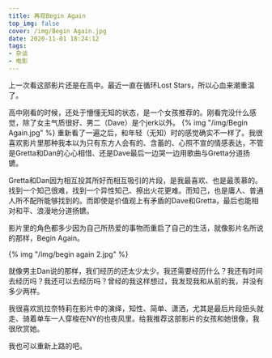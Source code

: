```yaml
---
title: 再观Begin Again
top_img: false
cover: /img/Begin Again.jpg
date: 2020-11-01 18:24:12
tags:
- 杂谈
- 电影
---
```


上一次看这部影片还是在高中。最近一直在循环Lost Stars，所以心血来潮重温了。

高中刚看的时候，还处于懵懂无知的状态，是一个女孩推荐的。刚看完没什么感觉，除了女主气质很好、男二（Dave）是个jerk以外。
{% img "/img/Begin Again.jpg" %}
重新看了一遍之后，和年轻（无知）时的感觉确实不一样了。我很喜欢影片里那种我本以为只有东方人会有的、含蓄的、心照不宣的情感表达，不管是Gretta和Dan的心心相惜、还是Dave最后一边哭一边用歌曲与Gretta分道扬镳。

Gretta和Dan因为相互投其所好而相互吸引的片段，是我最喜欢、也是最羡慕的。找到一个知己很难，找到一个异性知己、擦出火花更难。而知己，也是庸人、普通人所不配所能够找到的。而即使是价值观上有矛盾的Dave和Gretta，最后也能相对和平、浪漫地分道扬镳。

影片里的角色都多少因为自己所热爱的事物而重启了自己的生活，就像影片名所说的那样，Begin Again。

{% img "/img/begin again 2.jpg" %}

就像男主Dan说的那样，我们经历的还太少太少。我还需要经历什么？我还有时间去经历吗？我还可以去经历吗？曾经的我这样想过，我发现我和从前的我，并没有多少两样。

我很喜欢凯拉奈特莉在影片中的演绎，知性、简单、潇洒，尤其是最后片段扭头就走、骑着单车一人穿梭在NY的也夜风里。给我推荐这部影片的女孩和她很像，我很欣赏她。

我也可以重新上路的吧。